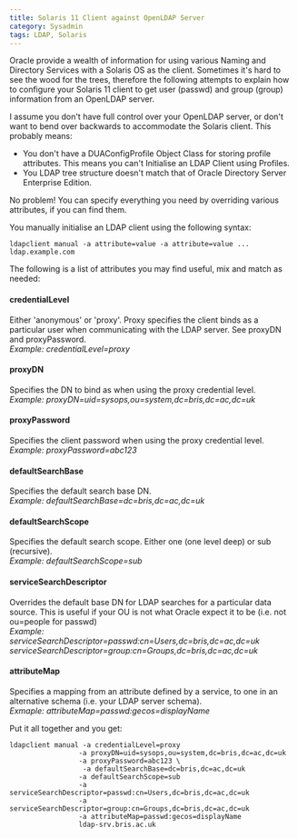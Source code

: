 ```yaml
---
title: Solaris 11 Client against OpenLDAP Server
category: Sysadmin
tags: LDAP, Solaris
---
```


Oracle provide a wealth of information for using various Naming and
Directory Services with a Solaris OS as the client. Sometimes it's hard
to see the wood for the trees, therefore the following attempts to
explain how to configure your Solaris 11 client to get user (passwd) and
group (group) information from an OpenLDAP server.

I assume you don't have full control over your OpenLDAP server, or don't
want to bend over backwards to accommodate the Solaris client. This
probably means:

-   You don't have a DUAConfigProfile Object Class for storing profile
    attributes. This means you can't Initialise an LDAP Client using
    Profiles.
-   You LDAP tree structure doesn't match that of Oracle Directory
    Server Enterprise Edition.

No problem! You can specify everything you need by overriding various
attributes, if you can find them.

You manually initialise an LDAP client using the following syntax:

    ldapclient manual -a attribute=value -a attribute=value ... ldap.example.com

The following is a list of attributes you may find useful, mix and match
as needed:

#### credentialLevel

Either 'anonymous' or 'proxy'. Proxy specifies the client binds as a
particular user when communicating with the LDAP server. See proxyDN and
proxyPassword.  
*Example: credentialLevel=proxy*

#### proxyDN

Specifies the DN to bind as when using the proxy credential level.  
*Example: proxyDN=uid=sysops,ou=system,dc=bris,dc=ac,dc=uk*

#### proxyPassword

Specifies the client password when using the proxy credential level.  
*Example: proxyPassword=abc123*

#### defaultSearchBase

Specifies the default search base DN.  
*Example: defaultSearchBase=dc=bris,dc=ac,dc=uk*

#### defaultSearchScope

Specifies the default search scope. Either one (one level deep) or sub
(recursive).  
*Example: defaultSearchScope=sub*

#### serviceSearchDescriptor

Overrides the default base DN for LDAP searches for a particular data
source. This is useful if your OU is not what Oracle expect it to be
(i.e. not ou=people for passwd)  
*Example: serviceSearchDescriptor=passwd:cn=Users,dc=bris,dc=ac,dc=uk  
serviceSearchDescriptor=group:cn=Groups,dc=bris,dc=ac,dc=uk*

#### attributeMap

Specifies a mapping from an attribute defined by a service, to one in an
alternative schema (i.e. your LDAP server schema).  
*Exmaple: attributeMap=passwd:gecos=displayName*

Put it all together and you get:

    ldapclient manual -a credentialLevel=proxy   
                     -a proxyDN=uid=sysops,ou=system,dc=bris,dc=ac,dc=uk   
                     -a proxyPassword=abc123 \ 
                      -a defaultSearchBase=dc=bris,dc=ac,dc=uk   
                     -a defaultSearchScope=sub   
                     -a serviceSearchDescriptor=passwd:cn=Users,dc=bris,dc=ac,dc=uk   
                     -a serviceSearchDescriptor=group:cn=Groups,dc=bris,dc=ac,dc=uk   
                     -a attributeMap=passwd:gecos=displayName   
                     ldap-srv.bris.ac.uk
